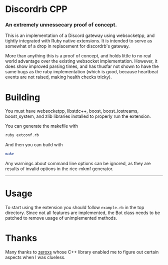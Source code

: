 # Discordrb CPP

### An extremely unnessecary proof of concept.

This is an implementation of a Discord gateway using websocketpp, and tightly integrated with Ruby native
extensions. It is intended to serve as somewhat of a drop in replacement for discordrb's gateway.

More than anything this is a proof of concept, and holds little to no real world advantage over the existing websocket
implementation. However, it does show improved parsing times, and has thusfar not shown to have the same bugs as the
ruby implementation (which is good, because heartbeat events are not raised, making health checks tricky).

# Building

You must have websocketpp, libstdc++, boost, boost_iostreams, boost_system, and zlib libraries installed to properly run
the extension.

You can generate the makefile with

```sh
ruby extconf.rb
```

And then you can build with

```sh
make
```

Any warnings about command line options can be ignored, as they are results of invalid options in the rice-mkmf generator.

---

# Usage

To start using the extension you should follow `example.rb` in the top directory. Since not all features are implemented,
the Bot class needs to be patched to remove usage of unimplemented methods.

# Thanks

Many thanks to [zeroxs](https://github.com/zeroxs/aegis.cpp) whose C++ library enabled me to figure out certain aspects when
I was clueless.
